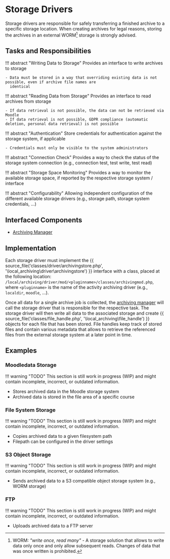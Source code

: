 # Storage Drivers

Storage drivers are responsible for safely transferring a finished archive to a specific storage location. When creating
archives for legal reasons, storing the archives in an external WORM[^1] storage is strongly advised.


[^1]: WORM: _"write once, read many"_ - A storage solution that allows to write data only once and only allow subsequent
reads. Changes of data that was once written is prohibited.


## Tasks and Responsibilities

!!! abstract "Writing Data to Storage"
    Provides an interface to write archives to storage

    - Data must be stored in a way that overriding existing data is not possible, even if archive file names are
      identical

!!! abstract "Reading Data from Storage"
    Provides an interface to read archives from storage
    
    - If data retrieval is not possible, the data can not be retrieved via Moodle
    - If data retrieval is not possible, GDPR compliance (automatic deletion, personal data retrieval) is not possible

!!! abstract "Authentication"
    Store credentials for authentication against the storage system, if applicable

    - Credentials must only be visible to the system administrators

!!! abstract "Connection Check"
    Provides a way to check the status of the storage system connection (e.g., connection test, test write, test read)

!!! abstract "Storage Space Monitoring"
    Provides a way to monitor the available storage space, if reported by the respective storage system / interface

!!! abstract "Configurability"
    Allowing independent configuration of the different available storage drivers (e.g., storage path, storage system
    credentials, ...)


## Interfaced Components

- [Archiving Manager](archiving-manager.md)


## Implementation

Each storage driver must implement the {{ source_file('classes/driver/archivingstore.php', '\\local_archiving\\driver\\archivingstore') }}
interface with a class, placed at the following location: `/local/archiving/driver/mod/<pluginname>/classes/archivingmod.php`,
where `<pluginname>` is the name of the activity archiving driver (e.g., `localdir`, `moodle`, ...).

Once all data for a single archive job is collected, the [archiving manager](archiving-manager.md) will call the storage
driver that is responsible for the respective task. The storage driver will then write all data to the associated
storage and create {{ source_file('classes/file_handle.php', '\\local_archiving\\file_handle') }} objects for each file
that has been stored. File handles keep track of stored files and contain various metadata that allows to retrieve the
referenced files from the external storage system at a later point in time.


## Examples

### Moodledata Storage

!!! warning "TODO"
    This section is still work in progress (WIP) and might contain incomplete, incorrect, or outdated information.

- Stores archived data in the Moodle storage system
- Archived data is stored in the file area of a specific course


### File System Storage

!!! warning "TODO"
    This section is still work in progress (WIP) and might contain incomplete, incorrect, or outdated information.

- Copies archived data to a given filesystem path
- Filepath can be configured in the driver settings


### S3 Object Storage

!!! warning "TODO"
    This section is still work in progress (WIP) and might contain incomplete, incorrect, or outdated information.

- Sends archived data to a S3 compatible object storage system (e.g., WORM storage)


### FTP

!!! warning "TODO"
    This section is still work in progress (WIP) and might contain incomplete, incorrect, or outdated information.

- Uploads archived data to a FTP server
